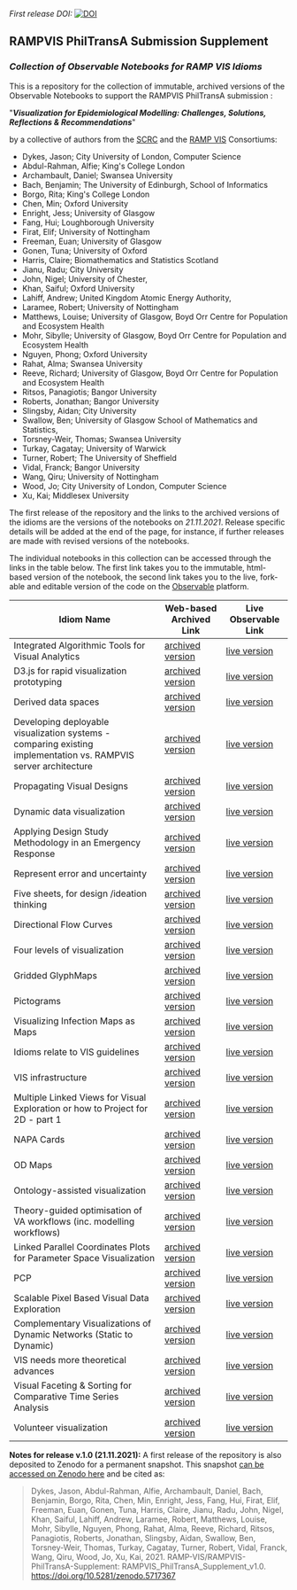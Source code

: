_First release DOI:_ [![DOI](https://zenodo.org/badge/420153290.svg)](https://zenodo.org/badge/latestdoi/420153290)

## RAMPVIS PhilTransA Submission Supplement
### _Collection of Observable Notebooks for RAMP VIS Idioms_

This is a repository for the collection of immutable, archived versions of the Observable Notebooks to support the RAMPVIS PhilTransA submission :

"**_Visualization for Epidemiological Modelling: Challenges, Solutions, Reflections & Recommendations_**"

by a collective of authors from the [SCRC](https://www.gla.ac.uk/research/az/scrc/) and the [RAMP VIS](https://sites.google.com/view/rampvis/) Consortiums:

- Dykes, Jason; City University of London, Computer Science
- Abdul-Rahman, Alfie; King's College London
- Archambault, Daniel; Swansea University
- Bach, Benjamin; The University of Edinburgh, School of Informatics
- Borgo, Rita; King's College London
- Chen, Min; Oxford University
- Enright, Jess; University of Glasgow
- Fang, Hui; Loughborough University
- Firat, Elif; University of Nottingham
- Freeman, Euan; University of Glasgow
- Gonen, Tuna; University of Oxford
- Harris, Claire; Biomathematics and Statistics Scotland
- Jianu, Radu; City University
- John, Nigel; University of Chester,
- Khan, Saiful; Oxford University
- Lahiff, Andrew; United Kingdom Atomic Energy Authority,
- Laramee, Robert; University of Nottingham
- Matthews, Louise; University of Glasgow, Boyd Orr Centre for Population and Ecosystem Health
- Mohr, Sibylle; University of Glasgow, Boyd Orr Centre for Population and Ecosystem Health
- Nguyen, Phong; Oxford University
- Rahat, Alma; Swansea University
- Reeve, Richard; University of Glasgow, Boyd Orr Centre for Population and Ecosystem Health
- Ritsos, Panagiotis; Bangor University
- Roberts, Jonathan; Bangor University
- Slingsby, Aidan; City University
- Swallow, Ben; University of Glasgow School of Mathematics and Statistics,
- Torsney-Weir, Thomas; Swansea University
- Turkay, Cagatay; University of Warwick
- Turner, Robert; The University of Sheffield
- Vidal, Franck; Bangor University
- Wang, Qiru; University of Nottingham
- Wood, Jo; City University of London, Computer Science
- Xu, Kai; Middlesex University

The first release of the repository and the links to the archived versions of the idioms are the versions of the notebooks on *21.11.2021*. Release specific details will be added at the end of the page, for instance, if further releases are made with revised versions of the notebooks.

The individual notebooks in this collection can be accessed through the links in the table below. The first link takes you to the immutable, html-based version of the notebook, the second link takes you to the live, fork-able and editable version of the code on the [Observable](https://observablehq.com/) platform.


| Idiom Name  | Web-based Archived Link | Live Observable Link |
| ------------- | ------------- | ------------- |
| Integrated Algorithmic Tools for Visual Analytics | [archived version](https://ramp-vis.github.io/RAMPVIS-PhilTransA-Supplement/ObservableNotebooks/Algorithms/) | [live version](https://observablehq.com/@lborohfang/rampvis-idiom-integrated-algorithmic-tools-for-visual-ana) |
| D3.js for rapid visualization prototyping | [archived version](https://ramp-vis.github.io/RAMPVIS-PhilTransA-Supplement/ObservableNotebooks/D3/) | [live version](https://observablehq.com/d/071ee158d5418d96) |
| Derived data spaces | [archived version](https://ramp-vis.github.io/RAMPVIS-PhilTransA-Supplement/ObservableNotebooks/DDS/) | [live version](https://observablehq.com/d/78b20aa4152547e2) |
| Developing deployable visualization systems - comparing existing implementation vs. RAMPVIS server architecture | [archived version](https://ramp-vis.github.io/RAMPVIS-PhilTransA-Supplement/ObservableNotebooks/Deploy/) | [live version](https://observablehq.com/d/e7dc9a1ffd763d73) |
| Propagating Visual Designs | [archived version](https://ramp-vis.github.io/RAMPVIS-PhilTransA-Supplement/ObservableNotebooks/DesignProp/) | [live version](https://observablehq.com/d/87a416cd4468fff0) |
| Dynamic data visualization | [archived version](https://ramp-vis.github.io/RAMPVIS-PhilTransA-Supplement/ObservableNotebooks/DynamicData/) | [live version](https://observablehq.com/d/e635bbb87b89b463) |
| Applying Design Study Methodology in an Emergency Response | [archived version](https://ramp-vis.github.io/RAMPVIS-PhilTransA-Supplement/ObservableNotebooks/ERDS/) | [live version](https://observablehq.com/d/2e98f8d7f3cf5c08) |
| Represent error and uncertainty | [archived version](https://ramp-vis.github.io/RAMPVIS-PhilTransA-Supplement/ObservableNotebooks/Error/) | [live version](https://observablehq.com/@henryqw/represent-error-and-uncertainty) |
| Five sheets, for design /ideation thinking | [archived version](https://ramp-vis.github.io/RAMPVIS-PhilTransA-Supplement/ObservableNotebooks/FiveSheets/) | [live version](https://observablehq.com/@jcrbrts/rampvis-idioms-fds) |
| Directional Flow Curves | [archived version](https://ramp-vis.github.io/RAMPVIS-PhilTransA-Supplement/ObservableNotebooks/FlowCurve/) | [live version](https://observablehq.com/@jwolondon/rampvis_idiom_directional_flow_curves) |
| Four levels of visualization | [archived version](https://ramp-vis.github.io/RAMPVIS-PhilTransA-Supplement/ObservableNotebooks/FourLevels/) | [live version](https://observablehq.com/d/a9aaed2f31718620) |
| Gridded GlyphMaps | [archived version](https://ramp-vis.github.io/RAMPVIS-PhilTransA-Supplement/ObservableNotebooks/GlyphMap/) | [live version](https://observablehq.com/@aidans/rampvis-idiom-gridded-glyphmaps) |
| Pictograms | [archived version](https://ramp-vis.github.io/RAMPVIS-PhilTransA-Supplement/ObservableNotebooks/Glyphs/) | [live version](https://observablehq.com/@ritsosp/rampvis-idioms-pictograms) |
| Visualizing Infection Maps as Maps | [archived version](https://ramp-vis.github.io/RAMPVIS-PhilTransA-Supplement/ObservableNotebooks/GMap/) | [live version](https://observablehq.com/@kaimdx/rampvis-idiom-gmap) |
| Idioms relate to VIS guidelines | [archived version](https://ramp-vis.github.io/RAMPVIS-PhilTransA-Supplement/ObservableNotebooks/Guidelines/) | [live version](https://observablehq.com/d/bb1d4a08de896005) |
| VIS infrastructure | [archived version](https://ramp-vis.github.io/RAMPVIS-PhilTransA-Supplement/ObservableNotebooks/Infra/) | [live version](https://observablehq.com/d/54c8641168c013ea) |
| Multiple Linked Views for Visual Exploration or how to Project for 2D - part 1 | [archived version](https://ramp-vis.github.io/RAMPVIS-PhilTransA-Supplement/ObservableNotebooks/LinkedViews/) | [live version](https://observablehq.com/@henryqw/multiple-linked-views) |
| NAPA Cards | [archived version](https://ramp-vis.github.io/RAMPVIS-PhilTransA-Supplement/ObservableNotebooks/NapaCards/) | [live version](https://observablehq.com/@ritsosp/rampvis-idioms-narrative-design-patterns) |
| OD Maps | [archived version](https://ramp-vis.github.io/RAMPVIS-PhilTransA-Supplement/ObservableNotebooks/ODMaps/) | [live version](https://observablehq.com/@jwolondon/rampvis_idiom_odmap) |
| Ontology-assisted visualization | [archived version](https://ramp-vis.github.io/RAMPVIS-PhilTransA-Supplement/ObservableNotebooks/Ontology/) | [live version](https://observablehq.com/d/596df309c41cca50) |
| Theory-guided optimisation of VA workflows (inc. modelling workflows) | [archived version](https://ramp-vis.github.io/RAMPVIS-PhilTransA-Supplement/ObservableNotebooks/Optimal/) | [live version](https://observablehq.com/d/087e459840b2b478) |
| Linked Parallel Coordinates Plots for Parameter Space Visualization | [archived version](https://ramp-vis.github.io/RAMPVIS-PhilTransA-Supplement/ObservableNotebooks/ParamSpace/) | [live version](https://observablehq.com/d/7d339207ef90c483) |
| PCP | [archived version](https://ramp-vis.github.io/RAMPVIS-PhilTransA-Supplement/ObservableNotebooks/PCP/) | [live version](https://observablehq.com/d/c3a628d8bd4fe8fe) |
| Scalable Pixel Based Visual Data Exploration | [archived version](https://ramp-vis.github.io/RAMPVIS-PhilTransA-Supplement/ObservableNotebooks/Pixels/) | [live version](https://observablehq.com/d/880d234e47a1ed24) |
| Complementary Visualizations of Dynamic Networks (Static to Dynamic) | [archived version](https://ramp-vis.github.io/RAMPVIS-PhilTransA-Supplement/ObservableNotebooks/TempNet/) | [live version](https://observablehq.com/d/43927395f6cb890c) |
| VIS needs more theoretical advances | [archived version](https://ramp-vis.github.io/RAMPVIS-PhilTransA-Supplement/ObservableNotebooks/Theory/) | [live version](https://observablehq.com/d/ac04bb76a1ec0dd4) |
| Visual Faceting \& Sorting for Comparative Time Series Analysis | [archived version](https://ramp-vis.github.io/RAMPVIS-PhilTransA-Supplement/ObservableNotebooks/VisCon/) | [live version](https://observablehq.com/d/4aebb875cacaef3a) |
| Volunteer visualization | [archived version](https://ramp-vis.github.io/RAMPVIS-PhilTransA-Supplement/ObservableNotebooks/VolunteerVIS/) | [live version](https://observablehq.com/d/efe6c1c90c625bec) |

**Notes for release v.1.0 (21.11.2021):**  A first release of the repository is also deposited to Zenodo for a permanent snapshot. This snapshot [can be accessed on Zenodo here](https://zenodo.org/record/5717367#.YZq6dr3P2HE) and be cited as:

> Dykes, Jason, Abdul-Rahman, Alfie, Archambault, Daniel, Bach, Benjamin, Borgo, Rita, Chen, Min, Enright, Jess, Fang, Hui, Firat, Elif, Freeman, Euan, Gonen, Tuna, Harris, Claire, Jianu, Radu, John, Nigel, Khan, Saiful, Lahiff, Andrew, Laramee, Robert, Matthews, Louise, Mohr, Sibylle, Nguyen, Phong, Rahat, Alma, Reeve, Richard, Ritsos, Panagiotis, Roberts, Jonathan, Slingsby, Aidan, Swallow, Ben, Torsney-Weir, Thomas, Turkay, Cagatay, Turner, Robert, Vidal, Franck, Wang, Qiru, Wood, Jo, Xu, Kai, 2021. RAMP-VIS/RAMPVIS-PhilTransA-Supplement: RAMPVIS_PhilTransA_Supplement_v1.0. https://doi.org/10.5281/zenodo.5717367
